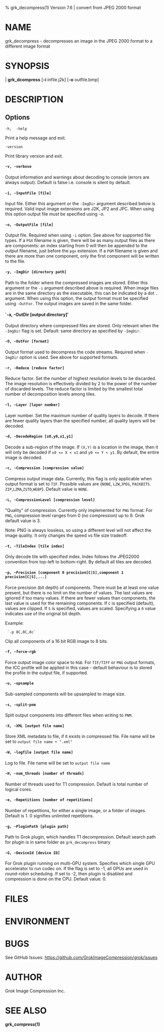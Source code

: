 % grk_decompress(1) Version 7.6 | convert from JPEG 2000 format

NAME
====

grk_decompress - decompresses an image in the JPEG 2000 format to a different
image format

SYNOPSIS
========

| **grk_dcompress** \[**-i** infile.j2k] \[**-o** outfile.bmp]

DESCRIPTION
===========



Options
-------

`-h,  -help` 

Print a help message and exit.

`-version` 

Print library version and exit.

####  `-v, -verbose`

Output information and warnings about decoding to console (errors are always output). Default is false i.e. console is silent by default.

####  `-i, -InputFile [file]`

Input file. Either this argument or the `-ImgDir` argument described below is required. Valid input image extensions are J2K, JP2 and JPC. When using this option output file must be specified using -o.

####  `-o, -OutputFile [file]`

Output file. Required when using `-i` option. See above for supported file types. If a `PGX` filename is given, there will be as many output files as there are components: an index starting from 0 will then be appended to the output filename, just before the `pgx` extension. If a `PGM` filename is given and there are more than one component, only the first component will be written to the file.

#### `-y, -ImgDir [directory path]`

Path to the folder where the compressed images are stored. Either this argument or the `-i` argument described above is required. When image files are in the same directory as the executable, this can be indicated by a dot `.` argument. When using this option, the output format must be specified using `-OutFor`. The output images are saved in the same folder.

#### `-a, -OutDir [output directory]'

Output directory where compressed files are stored. Only relevant when the `-ImgDir` flag is set. Default: same directory as specified by `-ImgDir`.

#### `-O, -OutFor [format]`

Output format used to decompress the code streams. Required when `-ImgDir` option is used. See above for supported formats.

#### `-r, -Reduce [reduce factor]`

Reduce factor. Set the number of highest resolution levels to be discarded. The image resolution is effectively divided by 2 to the power of the number of discarded levels. The reduce factor is limited by the smallest total number of decomposition levels among tiles.

#### `-l, -Layer [layer number]`

Layer number. Set the maximum number of quality layers to decode. If there are fewer quality layers than the specified number, all quality layers will be decoded.

#### `-d, -DecodeRegion [x0,y0,x1,y1]`

Decode a sub-region of the image. If `(X,Y)` is a location in the image, then it will only be decoded
if `x0 <= X < x1` and `y0 <= Y < y1`. By default, the entire image is decoded.

#### `-c, -Compression [compression value]` 

Compress output image data. Currently, this flag is only applicable when output format is set
to `TIF`. Possible values are {`NONE`, `LZW`,`JPEG`, `PACKBITS`. `ZIP`,`LZMA`,`ZSTD`,`WEBP`}. 
Default value is `NONE`.

#### `-L, -CompressionLevel [compression level]` 

"Quality" of compression. Currently only implemented for `PNG` format. 
For `PNG`, compression level ranges from 0 (no compression) up to 9.
Grok default value is 3.

Note: PNG is always lossless, so using a different level will not affect the image quality. It only changes
the speed vs file size tradeoff.

#### `-t, -TileIndex [tile index]`

Only decode tile with specified index. Index follows the JPEG2000 convention from top-left to bottom-right. By default all tiles are decoded.

#### `-p, -Precision [component 0 precision[C|S],component 1 precision[C|S],...]`

Force precision (bit depth) of components. There must be at least one value present, but there is no limit on the number of values. 
The last values are ignored if too many values. If there are fewer values than components, the last value is used for the remaining components. If `C` is specified (default), values are clipped. If `S` is specified, values are scaled. Specifying a `0` value indicates use of the original bit depth.

Example:

     `-p 8C,8C,8c` 

Clip all components of a 16 bit RGB image to 8 bits.

#### `-f, -force-rgb`

Force output image color space to `RGB`. For `TIF/TIFF` or `PNG` output formats, the ICC profile will be applied in this case - default behaviour is to stored the profile in the output file, if supported.

#### `-u, -upsample`

Sub-sampled components will be upsampled to image size.

#### `-s, -split-pnm`

Split output components into different files when writing to `PNM`.

#### `-X, -XML [output file name]`

Store XML metadata to file, if it exists in compressed file. File name will be set to `output file name + ".xml"`

#### `-W, -logfile [output file name]`

Log to file. File name will be set to `output file name`

#### `-H, -num_threads [number of threads]`

Number of threads used for T1 compression. Default is total number of logical cores.

####  `-e, -Repetitions [number of repetitions]`
Number of repetitions, for either a single image, or a folder of images. Default is 1. 0 signifies unlimited repetitions.

#### `-g, -PluginPath [plugin path]`

Path to Grok plugin, which handles T1 decompression. 
Default search path for plugin is in same folder as `grk_decompress` binary

#### `-G, -DeviceId [device ID]`

For Grok plugin running on multi-GPU system. Specifies which single GPU accelerator to run codec on.
If the flag is set to -1, all GPUs are used in round-robin scheduling. If set to -2, then plugin is disabled and
compression is done on the CPU. Default value: 0.


FILES
=====


ENVIRONMENT
===========

BUGS
====

See GitHub Issues: https://github.com/GrokImageCompression/grok/issues

AUTHOR
======

Grok Image Compression Inc.

SEE ALSO
========

**grk_compress(1)**
